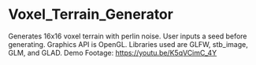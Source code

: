 # Voxel_Terrain_Generator
Generates 16x16 voxel terrain with perlin noise. User inputs a seed before generating. Graphics API is OpenGL. Libraries used are GLFW, stb_image, GLM, and GLAD. 
Demo Footage: https://youtu.be/K5qVCimC_4Y

